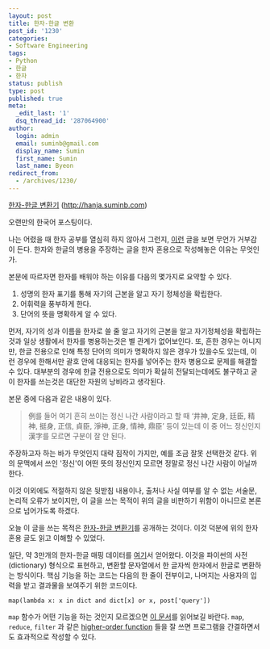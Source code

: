 ```yaml
---
layout: post
title: 한자-한글 변환
post_id: '1230'
categories:
- Software Engineering
tags:
- Python
- 한글
- 한자
status: publish
type: post
published: true
meta:
  _edit_last: '1'
  dsq_thread_id: '287064900'
author:
  login: admin
  email: suminb@gmail.com
  display_name: Sumin
  first_name: Sumin
  last_name: Byeon
redirect_from:
  - /archives/1230/
---
```

[한자-한글 변환기][link] (<http://hanja.suminb.com>)

오랜만의 한국어 포스팅이다.

나는 어렸을 때 한자 공부를 열심히 하지 않아서 그런지, [이런](http://www.hanja-edu.com/bbs/view.php?id=magazine_article&no=368) 글을 보면 무언가 거부감이 든다. 한자와 한글의 병용을 주장하는 글을 한자 혼용으로 작성해놓은 이유는 무엇인가.

본문에 따르자면 한자를 배워야 하는 이유를 다음의 몇가지로 요약할 수 있다.

1. 성명의 한자 표기를 통해 자기의 근본을 알고 자기 정체성을 확립한다.
2. 어휘력을 풍부하게 한다.
3. 단어의 뜻을 명확하게 알 수 있다.

먼저, 자기의 성과 이름을 한자로 쓸 줄 알고 자기의 근본을 알고 자기정체성을 확립하는 것과 일상 생활에서 한자를 병용하는것은 별 관계가 없어보인다. 또, 흔한 경우는 아니지만, 한글 전용으로 인해 특정 단어의 의미가 명확하지 않은 경우가 있을수도 있는데, 이런 경우에 한해서만 괄호 안에 대응되는 한자를 넣어주는 한자 병용으로 문제를 해결할 수 있다. 대부분의 경우에 한글 전용으로도 의미가 확실히 전달되는데에도 불구하고 굳이 한자를 쓰는것은 대단한 자원의 낭비라고 생각된다.

본문 중에 다음과 같은 내용이 있다.

> 例를 들어 여기 흔히 쓰이는 정신 나간 사람이라고 할 때 ‘井神, 定身, 廷臣, 精神, 挺身, 正信, 貞臣, 淨神, 正身, 情神, 鼎臣’ 등이 있는데 이 중 어느 정신인지 漢字를 모르면 구분이 잘 안 된다.

주장하고자 하는 바가 무엇인지 대략 짐작이 가지만, 예를 조금 잘못 선택한것 같다. 위의 문맥에서 쓰인 '정신'이 어떤 뜻의 정신인지 모르면 정말로 정신 나간 사람이 아닐까 한다.

이것 이외에도 적절하지 않은 뒷받침 내용이나, 출처나 사실 여부를 알 수 없는 서술문, 논리적 오류가 보이지만, 이 글을 쓰는 목적이 위의 글을 비판하기 위함이 아니므로 본론으로 넘어가도록 하겠다.

오늘 이 글을 쓰는 목적은 [한자-한글 변환기][link]를 공개하는 것이다. 이것 덕분에 위의 한자 혼용 글도 읽고 이해할 수 있었다.

일단, 약 3만개의 한자-한글 매핑 데이터를 [여기](http://kore.wikia.com/wiki/사용자:Masoris/hani_converter.js)서 얻어왔다. 이것을 파이썬의 사전(dictionary) 형식으로 표현하고, 변환할 문자열에서 한 글자씩 한자에서 한글로 변환하는 방식이다. 핵심 기능을 하는 코드는 다음의 한 줄이 전부이고, 나머지는 사용자의 입력을 받고 결과물을 보여주기 위한 코드이다.

~~~
map(lambda x: x in dict and dict[x] or x, post['query'])
~~~

`map` 함수가 어떤 기능을 하는 것인지 모르겠으면 [이 문서](http://docs.python.org/library/functions.html#map)를 읽어보길 바란다. `map`, `reduce`, `filter` 과 같은 [higher-order function](http://en.wikipedia.org/wiki/Higher-order_function) 들을 잘 쓰면 프로그램을 간결하면서도 효과적으로 작성할 수 있다.

[link]: http://hanja.suminb.com

